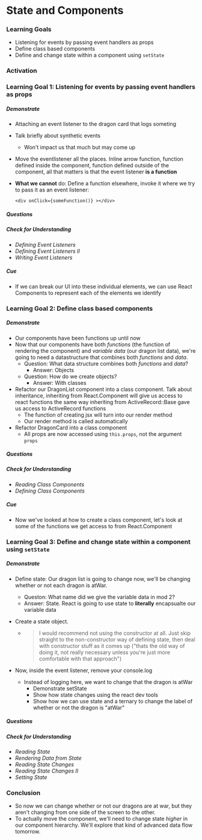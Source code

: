 # State and Components



### Learning Goals

- Listening for events by passing event handlers as props
- Define class based components
- Define and change state within a component using `setState`



### Activation


### Learning Goal 1: Listening for events by passing event handlers as props

##### Demonstrate

* Attaching an event listener to the dragon card that logs someting

* Talk briefly about synthetic events

  * Won't impact us that much but may come up

* Move the eventlistener all the places. Inline arrow function, function defined inside the component, function defined outside of the component, all that matters is that the event listener **is a function**

* **What we cannot** do: Define a function elsewhere, invoke it where we try to pass it as an event listener:

  `<div onClick={someFunction()} ></div>`

##### Questions

##### Check for Understanding

* _Defining Event Listeners_
* _Defining Event Listeners II_
* _Writing Event Listeners_

##### Cue

* If we can break our UI into these individual elements, we can use React Components to represent each of the elements we identify



### Learning Goal 2: Define class based components

##### Demonstrate

* Our components have been functions up until now
* Now that our components have both _functions_ (the function of rendering the component) and _variable data_ (our dragon list data), we're going to need a datastructure that combines both _functions_ and _data_. 
  * Question: What data structure combines both _functions_ and _data_?
    * Answer: Objects
  * Question: How do we create objects?
    * Answer: With classes
* Refactor our DragonList component into a class component. Talk about inheritance, inheriting from React.Component will give us access to react functions the same way inheriting from ActiveRecord::Base gave us access to ActiveRecord functions
  * The function of creating jsx will turn into our render method
  * Our render method is called automatically
* Refactor DragonCard into a class component
  * All props are now accessed using `this.props`, not the argument  `props` 

##### Questions

##### Check for Understanding

* _Reading Class Components_
* _Defining Class Components_

##### Cue

* Now we've looked at how to create a class component, let's look at some of the functions we get access to from React.Component



### Learning Goal 3: Define and change state within a component using `setState`

##### Demonstrate

* Define state: Our dragon list is going to change now, we'll be changing whether or not each dragon is atWar.

  * Queston:  What name did we give the variable data in mod 2? 
  * Answer: State. React is going to use state to **literally** encapsualte our variable data

* Create a state object. 

  * > I would recommend not using the constructor at all. Just skip straight to the non-constructor way of defining state, then deal with constructor stuff as it comes up ("thats the old way of doing it, not really necessary unless you're just more comfortable with that approach")

* Now, inside the event listener, remove your console.log

  * Instead of logging here, we want to change that the dragon is atWar
    * Demonstrate setState
    * Show how state changes using the react dev tools
    * Show how we can use state and a ternary to change the label of whether or not the dragon is "atWar"


##### Questions

##### Check for Understanding
* _Reading State_
* _Rendering Data from State_
* _Reading State Changes_
* _Reading State Changes II_
* _Setting State_


### Conclusion 

* So now we can change whether or not our dragons are at war, but they aren't changing from one side of the screen to the other.
* To actually move the component, we'll need to change state *higher* in our component hierarchy. We'll explore that kind of advanced data flow tomorrow.
